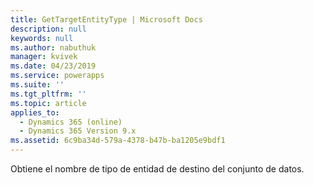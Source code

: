 ```yaml
---
title: GetTargetEntityType | Microsoft Docs
description: null
keywords: null
ms.author: nabuthuk
manager: kvivek
ms.date: 04/23/2019
ms.service: powerapps
ms.suite: ''
ms.tgt_pltfrm: ''
ms.topic: article
applies_to:
  - Dynamics 365 (online)
  - Dynamics 365 Version 9.x
ms.assetid: 6c9ba34d-579a-4378-b47b-ba1205e9bdf1
---
```


Obtiene el nombre de tipo de entidad de destino del conjunto de datos.
